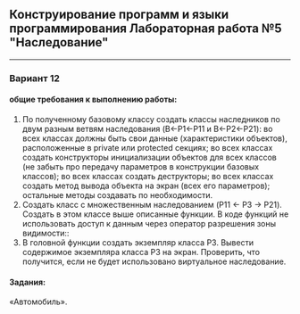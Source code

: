 ## Конструирование программ и языки программирования Лабораторная работа №5 "Наследование"

___

### Вариант 12
#### общие требования к выполнению работы: 
1. По полученному базовому классу создать классы наследников по двум разным ветвям наследования (B←P1←P11 и B←P2←P21):
во всех классах должны быть свои данные (характеристики объектов), расположенные в private или protected секциях;
во всех классах создать конструкторы инициализации объектов для всех классов (не забыть про передачу параметров в конструкции базовых классов);
во всех классах создать деструкторы;
во всех классах создать метод вывода объекта на экран (всех его параметров);
остальные методы создавать по необходимости.
2. Создать класс с множественным наследованием (P11 ← P3 → P21). Создать в этом классе выше описанные функции. В коде функций не использовать доступ к данным через оператор разрешения зоны видимости::
3. В головной функции создать экземпляр класса P3. Вывести содержимое экземпляра класса P3 на экран. Проверить, что получится, если не будет использовано виртуальное наследование.

#### Задания:
«Автомобиль».



